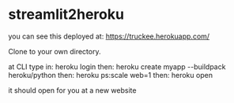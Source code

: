 # streamlit2heroku

you can see this deployed at: https://truckee.herokuapp.com/

Clone to your own directory.

at CLI type in: heroku login 
then: heroku create myapp --buildpack heroku/python
then: heroku ps:scale web=1
then: heroku open

it should open for you at a new website
